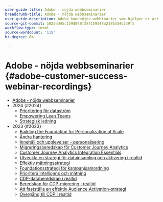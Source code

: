 ```yaml
---
user-guide-title: Adobe - nöjda webbseminarier
breadcrumb-title: Adobe - nöjda webbseminarier
user-guide-description: Adobe kundnöjda webbinarier som hjälper er att optimera er investering i Adobe Experience Cloud. Få värdefulla insikter för att maximera värdet och öka användningen av Adobe-lösningar.
source-git-commit: b023ed45c159d848f28f159348a21763d4c539f5
workflow-type: tm+mt
source-wordcount: '115'
ht-degree: 0%

---
```



# Adobe - nöjda webbseminarier {#adobe-customer-success-webinar-recordings}

+ [Adobe - nöjda webbseminarier](overview.md)
+ 2024 {#2024}
   + [Prioritering för dataström](2024/data-stream-prioritization.md)
   + [Empowering Lean Teams](2024/empowering-lean-teams.md)
   + [Strategisk ledning](2024/strategic-leadership.md)
+ 2023 {#2023}
   + [Building the Foundation for Personalization at Scale](2023/personalization-at-scale.md)
   + [Ändra hantering](2023/change-management.md)
   + [Innehåll och upplevelser - personalisering](2023/content-experiences-personalization.md)
   + [Migreringsberedskap för Customer Journey Analytics](2023/cja-migration-readiness.md)
   + [Customer Journey Analytics Integration Essentials](2023/cja-integration-essentials.md)
   + [Utveckla en strategi för datainsamling och aktivering i realtid](2023/data-collection-activation-strategy.md)
   + [Effektiv mätningsstrategi](2023/measurement-strategy.md)
   + [Foundationsstrategi för kampanjsamordning](2023/foundational-strategy-campaign.md)
   + [Prioritera intelligens och mätning](2023/intelligence-and-measurement.md)
   + [CDP-databeredskap i realtid](2023/rtcdp-migration-data-readiness.md)
   + [Beredskap för CDP-migrering i realtid](2023/rtcdp-migration-readiness.md)
   + [Att fastställa en effektiv Audience Activation-strategi](2023/audience-activation.md)
   + [Övergång till CDP i realtid](2023/aam-to-rtcdp.md)
